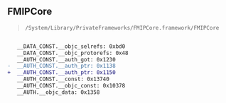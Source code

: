 ## FMIPCore

> `/System/Library/PrivateFrameworks/FMIPCore.framework/FMIPCore`

```diff

   __DATA_CONST.__objc_selrefs: 0xbd0
   __DATA_CONST.__objc_protorefs: 0x48
   __AUTH_CONST.__auth_got: 0x1230
-  __AUTH_CONST.__auth_ptr: 0x1138
+  __AUTH_CONST.__auth_ptr: 0x1150
   __AUTH_CONST.__const: 0x13740
   __AUTH_CONST.__objc_const: 0x10378
   __AUTH.__objc_data: 0x1358

```
